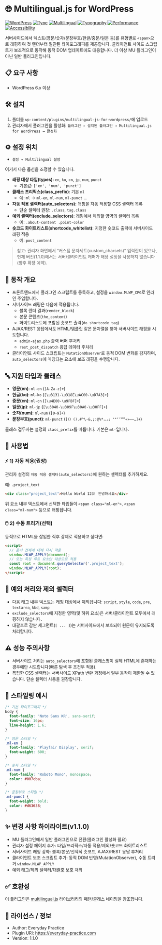 # 🌐 Multilingual.js for WordPress

[![WordPress](https://img.shields.io/badge/WordPress-6.x%2B-21759B?logo=wordpress&logoColor=white)](#) [![Type](https://img.shields.io/badge/Type-Plugin-blue)](#) [![Multilingual](https://img.shields.io/badge/Multilingual-i18n%2Fl10n-4CAF50)](#) [![Typography](https://img.shields.io/badge/Typography-Text%20wrapping-8E44AD)](#) [![Performance](https://img.shields.io/badge/Performance-Optimized-FF9800)](#) [![Accessibility](https://img.shields.io/badge/Accessibility-a11y-795548)](#)

서버사이드에서 텍스트(영문/숫자/문장부호/한글/중문/일문 등)를 유형별로 `<span>`으로 래핑하여 첫 렌더부터 일관된 타이포그래피를 제공합니다. 클라이언트 사이드 스크립트가 보조적으로 동작해 동적 DOM 업데이트에도 대응합니다. 더 이상 MU 플러그인이 아닌 일반 플러그인입니다.

## 📋 요구 사항

- WordPress 6.x 이상

## 🛠️ 설치

1. 폴더를 `wp-content/plugins/multilingual-js-for-wordpress/`에 업로드
2. 관리자에서 플러그인을 활성화: `플러그인 → 설치된 플러그인 → Multilingual.js for WordPress → 활성화`

## ⚙️ 설정 위치

- `설정 → Multilingual 설정`

여기서 다음 옵션을 조정할 수 있습니다.

- **래핑 대상 타입(types)**: `en`, `ko`, `cn`, `jp`, `num`, `punct`
  - 기본값: `['en', 'num', 'punct']`
- **클래스 프리픽스(class_prefix)**: 기본 `ml`
  - 예: `ml` → `ml-en`, `ml-num`, `ml-punct` …
- **자동 적용 셀렉터(auto_selectors)**: 래핑을 자동 적용할 CSS 셀렉터 목록
  - 단순 셀렉터 권장: `.class`, `tag.class`
- **예외 셀렉터(exclude_selectors)**: 래핑에서 제외할 영역의 셀렉터 목록
  - 예: `.about-content .point-color`
- **숏코드 화이트리스트(shortcode_whitelist)**: 지정한 숏코드 출력에 서버사이드 래핑 적용
  - 예: `post_content`

> 참고: 관리자 화면에서 “커스텀 문자세트(custom_charsets)” 입력란이 있으나, 현재 버전(1.1.0)에서는 서버/클라이언트 래퍼가 해당 설정을 사용하지 않습니다(향후 확장 예약).

## 🧠 동작 개요

- 프론트엔드에서 플러그인 스크립트를 등록하고, 설정을 `window.MLWP_CFG`로 인라인 주입합니다.
- 서버사이드 래핑은 다음에 적용됩니다.
  - 블록 렌더 결과(`render_block`)
  - 본문 콘텐츠(`the_content`)
  - 화이트리스트에 포함된 숏코드 출력(`do_shortcode_tag`)
- AJAX/REST 응답에서도 HTML/템플릿 같은 문자열을 찾아 서버사이드 래핑을 시도합니다.
  - `admin-ajax.php` 출력 버퍼 후처리
  - `rest_post_dispatch` 응답 데이터 후처리
- 클라이언트 사이드 스크립트는 `MutationObserver`로 동적 DOM 변화를 감지하며, `auto_selectors`에 매칭되는 요소에 보조 래핑을 수행합니다.

## 🔤 지원 타입과 클래스

- **영문(en)**: `ml-en` (`[A-Za-z]+`)
- **한글(ko)**: `ml-ko` (`[\u3131-\u318E\uAC00-\uD7A3]+`)
- **중문(cn)**: `ml-cn` (`[\u4E00-\u9FBF]+`)
- **일문(jp)**: `ml-jp` (`[\u3040-\u309F\u30A0-\u30FF]+`)
- **숫자(num)**: `ml-num` (`[0-9]+`)
- **문장부호(punct)**: `ml-punct` (`[（）().#^\-&,;:@%*，、。」'"‘’“”«»–—…]+`)

클래스 접두사는 설정의 `class_prefix`를 따릅니다. 기본은 `ml-`입니다.

## 📘 사용법

### ⚡️ 1) 자동 적용(권장)

관리자 설정의 `자동 적용 셀렉터(auto_selectors)`에 원하는 셀렉터를 추가하세요.

예: `.project_text`

```html
<div class="project_text">Hello World 123! 안녕하세요</div>
```

위 요소 내부 텍스트에서 선택한 타입들이 `<span class="ml-en">`, `<span class="ml-num">` 등으로 래핑됩니다.

### 🖱️ 2) 수동 트리거(선택)

동적으로 HTML을 삽입한 직후 강제로 적용하고 싶다면:

```html
<script>
  // 문서 전체에 대해 다시 적용
  window.MLWP_APPLY(document);
  // 또는 특정 루트 요소만 대상으로 적용
  const root = document.querySelector('.project_text');
  window.MLWP_APPLY(root);
</script>
```

## 🚫 예외 처리와 제외 셀렉터

- 다음 태그 내부 텍스트는 래핑 대상에서 제외됩니다: `script`, `style`, `code`, `pre`, `textarea`, `kbd`, `samp`
- `exclude_selectors`에 지정한 영역(및 하위 요소)은 서버/클라이언트 모두에서 래핑하지 않습니다.
- 대괄호로 감싼 세그먼트(`[ ... ]`)는 서버사이드에서 보호되어 원문이 유지되도록 처리합니다.

## ⚠️ 성능 주의사항

- 서버사이드 처리는 `auto_selectors`에 포함된 클래스명이 실제 HTML에 존재하는 경우에만 시도합니다(빠른 탐색 후 조건부 적용).
- 복잡한 CSS 셀렉터는 서버사이드 XPath 변환 과정에서 일부 동작이 제한될 수 있습니다. 단순 셀렉터 사용을 권장합니다.

## 🎨 스타일링 예시

```css
/* 기본 타이포그래피 */
body {
  font-family: 'Noto Sans KR', sans-serif;
  font-size: 16px;
  line-height: 1.6;
}

/* 영문 스타일 */
.ml-en {
  font-family: 'Playfair Display', serif;
  font-weight: 600;
}

/* 숫자 스타일 */
.ml-num {
  font-family: 'Roboto Mono', monospace;
  color: #007cba;
}

/* 문장부호 스타일 */
.ml-punct {
  font-weight: bold;
  color: #d63638;
}
```

## ✨ 변경 사항 하이라이트(v1.1.0)

- MU 플러그인에서 일반 플러그인으로 전환(플러그인 활성화 필요)
- 관리자 설정 페이지 추가: 타입/프리픽스/자동 적용/제외/숏코드 화이트리스트
- 서버사이드 래핑 강화: 블록/본문/선택적 숏코드, AJAX/REST 응답 후처리
- 클라이언트 보조 스크립트 추가: 동적 DOM 반영(MutationObserver), 수동 트리거 `window.MLWP_APPLY`
- 예외 태그/제외 셀렉터/대괄호 보호 처리

## ✅ 호환성

이 플러그인은 [multilingual.js](https://github.com/multilingualjs/multilingual.js) 라이브러리의 패턴/클래스 네이밍을 참조합니다.

## 📄 라이선스 / 정보

- Author: Everyday Practice
- Plugin URI: https://everyday-practice.com
- Version: 1.1.0
